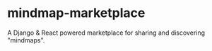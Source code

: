 # mindmap-marketplace
A Django &amp; React powered marketplace for sharing and discovering "mindmaps".
